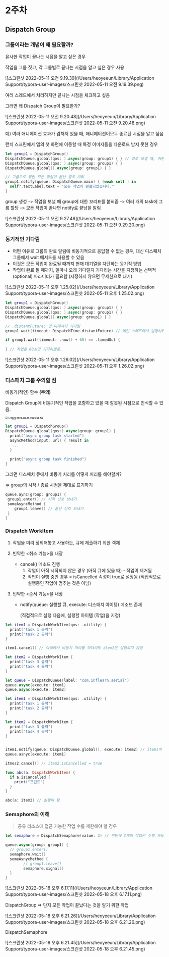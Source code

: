# 2주차

## Dispatch Group

### 그룹이라는 개념이 왜 필요할까?

유사한 작업이 끝나는 시점을 알고 싶은 경우 

작업을 그룹 짓고, 각 그룹별로 끝나는 시점을 알고 싶은 경우 사용

![스크린샷 2022-05-11 오전 9.19.39](/Users/heoyeeun/Library/Application Support/typora-user-images/스크린샷 2022-05-11 오전 9.19.39.png)



여러 스레드에서 처리하지만 끝나는 시점을 체크하고 싶음

그러면 왜 Dispatch Group이 필요한가?

![스크린샷 2022-05-11 오전 9.20.48](/Users/heoyeeun/Library/Application Support/typora-user-images/스크린샷 2022-05-11 오전 9.20.48.png)



예) 여러 애니메이션 효과가 겹쳐저 있을 때, 애니메이션이모두 종료된 시점을 알고 싶음

런치 스크린에서 앱의 첫 화면에 이동할 때 특정 이미지들을 다운로드 받지 못한 경우

```swift
let group1 = DispatchGroup()
DispatchQueue.global(qos: ).async(group: group1) { } // 큐로 보낼 때, 어떤 그룹에 넣을 것인지 정해주기
DispatchQueue.global(qos: ).async(group: group1) { }
DispatchQueue.global().async(group: group1) { }

// 그룹으로 묶인 모든 작업이 끝난 경우 처리
group1.notify(queue: DispatchQueue.main) { [weak self ] in
  self?.textLabel.text = "모든 작업이 완료되었습니다."
}
```

group 생성 -> 작업을 보낼 때 group에 대한 꼬리표를 붙혀줌 -> 여러 개의 task에 그룹 할당 -> 모든 작업이 끝나면 notify로 끝남을 알림

![스크린샷 2022-05-11 오전 9.27.48](/Users/heoyeeun/Library/Application Support/typora-user-images/스크린샷 2022-05-11 오전 9.29.20.png)



### 동기적인 기다림

- 어떤 이유로 그룹의 완료 알림에 비동기적으로 응답할 수 없는 경우, 대신 디스패치 그룹에서 wait  메서드를 사용할 수 있음
- 이것은 모든 작업이 완료될 때까지 현재 대기열을 차단하는 동기적 방법
- 작업이 완료 될 때까지, 얼마나 오래 기다릴지 기다리는 시간을 지정하는 선택적(optional) 파라미터가 필요함 (지정하지 않으면 무제한으로 대기)

![스크린샷 2022-05-11 오후 1.25.02](/Users/heoyeeun/Library/Application Support/typora-user-images/스크린샷 2022-05-11 오후 1.25.02.png)

```swift
let group1 = DispatchGroup()
DispatchQueue.global(qos: ).async(group: group1) { }
DispatchQueue.global(qos: ).async(group: group1) { }
DispatchQueue.global().async(group: group1) { }

// .distantFuture: 먼 미래까지 기다림
group1.wait(timeout: DispatchTime.distantFuture) // 메인 스레드에서 실행시키면 안됨

if group1.wait(timeout: .now() + 60) == .timedOut {
  
} // 작업을 60초만 기다리겠음.
```

![스크린샷 2022-05-11 오후 1.26.02](/Users/heoyeeun/Library/Application Support/typora-user-images/스크린샷 2022-05-11 오후 1.26.02.png)



### 디스패치 그룹 주의할 점

 비동기(적인) 함수 **(주의)**

 Dispatch Group에 비동기적인 작업을 포함하고 있을 때 잘못된 시점으로 인식할 수 있음.

**<img src="/Users/heoyeeun/Library/Application Support/typora-user-images/스크린샷 2022-05-18 오후 5.52.58.png" alt="스크린샷 2022-05-18 오후 5.52.58" style="zoom:50%;" />**

```swift
let group1 = DispatchGroup()
DispatchQueue.global(qos:).async(group: group1) {
  print("async group task started")
  asyncMethod(input: url) { result in
   ...
  }
  
  print("async group task finished")
}
```



그러면 디스패치 큐에서 비동기 처리를 어떻게 처리를 해야할까?

=> group의 시작 / 종료 시점을 제대로 표기하기

```swift
queue.aync(group: group1) {
 group1.enter() // 시작 신호 보내기
 someAsyncMethod {
 	group1.leave() // 끝난 신호 보내기
 }
}
```





### Dispatch WorkItem

1) 작업을 미리 정의해놓고 사용하는, 큐에 제출하기 위한 객체

2) 빈약한 <취소 기능>을 내장

   - cancel() 메소드 진행
     1. 작업이 아직 시작되지 않은 경우 (아직 큐에 있을 때) - 작업이 제거됨
     2. 작업이 실행 중인 경우 = isCancelled 속성이 true로 설정됨 (직접적으로 실행중인 작업이 멈추는 것은 아님)

3) 빈약한 <순서 기능>을 내장

   - notify(queue: 실행할 큐, execute: 디스패치 아이템) 메소드 존재

     (직접적으로 실행 다음에, 실행할 아이템 (작업)을 지정)

```swift
let item1 = DispatchWorkItem(qos: .utility) {
  print("task 1 출력")
  print("task 2 출력")
}

item1.cancel() // 아래에서 비동기 처리를 하더라도 item1은 실행되지 않음

let item2 = DispatchWorkItem {
  print("task 3 출력")
  print("task 4 출력")
}

let queue = DispatchQueue(label: "com.inflearn.serial")
queue.async(execute: item1)
queue.async(execute: item2)
```

```swift
let item1 = DispatchWorkItem(qos: .utility) {
  print("task 1 출력")
  print("task 2 출력")
}

let item2 = DispatchWorkItem {
  print("task 3 출력")
  print("task 4 출력")
}


item1.notify(queue: DispatchQueue.global(), execute: item2) // item1이 끝난 후 item2 실행
queue.asnyc(execute: item1)

itmes2.cancel() // item2.isCancelled = true

func abc(a: DispatchWorkItem) {
  if a.isCancelled {
    print("프린트")
  }
} 

abc(a: item2) // 실행이 됨
```





### Semaphore의 이해

> 공유 리소스에 접근 가능한 작업 수를 제한해야 할 경우

```swift
let semaphore = DispatchSemaphore(value: 3) // 한번에 3개의 작업만 수행 가능

queue.async(group: group1) {
  // group1.enter()
  semaphore.wait()
  someAsnycMethod {
		// group1.leave()
		semaphore.signal()
  }
}
```

![스크린샷 2022-05-18 오후 6.17.11](/Users/heoyeeun/Library/Application Support/typora-user-images/스크린샷 2022-05-18 오후 6.17.11.png)



DispatchGroup => 단지 모든 작업이 끝났다는 것을 알기 위한 작업

![스크린샷 2022-05-18 오후 6.21.26](/Users/heoyeeun/Library/Application Support/typora-user-images/스크린샷 2022-05-18 오후 6.21.26.png)



DispatchSemaphore

![스크린샷 2022-05-18 오후 6.21.45](/Users/heoyeeun/Library/Application Support/typora-user-images/스크린샷 2022-05-18 오후 6.21.45.png)



